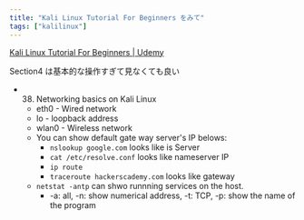 ```yaml
---
title: "Kali Linux Tutorial For Beginners をみて"
tags: ["kalilinux"]
---
```


[Kali Linux Tutorial For Beginners | Udemy](https://www.udemy.com/course/kali-linux-tutorial-for-beginners/learn/lecture/7931378#overview)

Section4 は基本的な操作すぎて見なくても良い

* 38. Networking basics on Kali Linux
  * eth0 - Wired network
  * lo - loopback address
  * wlan0 - Wireless network
  * You can show default gate way server's IP belows:
    * `nslookup google.com` looks like is Server
    * `cat /etc/resolve.conf` looks like nameserver IP
    * `ip route`
    * `traceroute hackerscademy.com` looks like gateway
  * `netstat -antp` can shwo runnning services on the host.
    * -a: all, -n: show numerical address, -t: TCP, -p: show the name of the program
